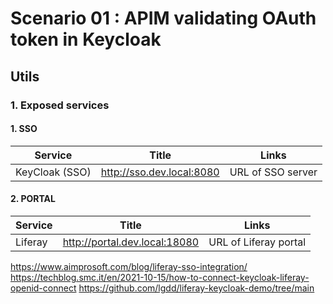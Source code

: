 # Scenario 01 : APIM validating OAuth token in Keycloak

## Utils

### 1. Exposed services

#### 1. SSO

| Service          | Title   | Links |
| --------         | ------- | -------                                                        |
| KeyCloak (SSO)   | http://sso.dev.local:8080      | URL of SSO server |

                                                
#### 2. PORTAL

| Service             | Title   | Links |
| --------            | ------- | -------                                                        |
| Liferay             | http://portal.dev.local:18080      | URL of Liferay portal |




https://www.aimprosoft.com/blog/liferay-sso-integration/
https://techblog.smc.it/en/2021-10-15/how-to-connect-keycloak-liferay-openid-connect
https://github.com/lgdd/liferay-keycloak-demo/tree/main
